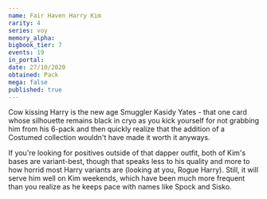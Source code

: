 ```yaml
---
name: Fair Haven Harry Kim
rarity: 4
series: voy
memory_alpha:
bigbook_tier: 7
events: 19
in_portal:
date: 27/10/2020
obtained: Pack
mega: false
published: true
---
```


Cow kissing Harry is the new age Smuggler Kasidy Yates - that one card whose silhouette remains black in cryo as you kick yourself for not grabbing him from his 6-pack and then quickly realize that the addition of a Costumed collection wouldn't have made it worth it anyways.

If you're looking for positives outside of that dapper outfit, both of Kim's bases are variant-best, though that speaks less to his quality and more to how horrid most Harry variants are (looking at you, Rogue Harry). Still, it will serve him well on Kim weekends, which have been much more frequent than you realize as he keeps pace with names like Spock and Sisko.

